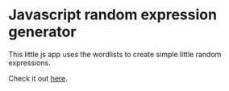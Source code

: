 # Javascript random expression generator

This little js app uses the wordlists to create simple little random expressions.

Check it out [here](https://dxdt.ch/projects/genexpapp/genexpapp/expressiongenerator.html).


